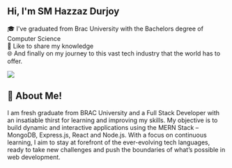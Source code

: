 ## Hi, I'm SM Hazzaz Durjoy

<p>
🎓 I've graduated from Brac University with the Bachelors degree of Computer Science </br>
🚀 Like to share my knowledge </br>
🌐 And finally on my journey to this vast tech industry that the world has to offer.
</p>

![](https://komarev.com/ghpvc/?username=sh-hdurjoy)

## 🚀 About Me!
<p>I am fresh graduate from BRAC University and a Full Stack Developer with an insatiable thirst for learning and improving 
my skills. My objective is to build dynamic and interactive applications using the MERN Stack – MongoDB, Express.js, React 
and Node.js. With a focus on continuous learning, I aim to stay at forefront of the ever-evolving tech languages, ready to take 
new challenges and push the boundaries of what’s possible in web development.</p>
